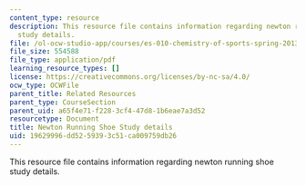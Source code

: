 ```yaml
---
content_type: resource
description: This resource file contains information regarding newton running shoe
  study details.
file: /ol-ocw-studio-app/courses/es-010-chemistry-of-sports-spring-2013/19629996dd5259393c51ca009759db26_MITES_010S13_newton_shoe.pdf
file_size: 554588
file_type: application/pdf
learning_resource_types: []
license: https://creativecommons.org/licenses/by-nc-sa/4.0/
ocw_type: OCWFile
parent_title: Related Resources
parent_type: CourseSection
parent_uid: a65f4e71-f228-3cf4-47d8-1b6eae7a3d52
resourcetype: Document
title: Newton Running Shoe Study details
uid: 19629996-dd52-5939-3c51-ca009759db26
---
```

This resource file contains information regarding newton running shoe study details.